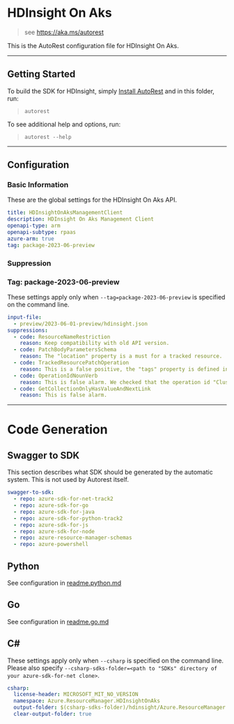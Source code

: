 # HDInsight On Aks

> see https://aka.ms/autorest

This is the AutoRest configuration file for HDInsight On Aks.

---

## Getting Started

To build the SDK for HDInsight, simply [Install AutoRest](https://aka.ms/autorest/install) and in this folder, run:

> `autorest`

To see additional help and options, run:

> `autorest --help`

---

## Configuration

### Basic Information

These are the global settings for the HDInsight On Aks API.

``` yaml
title: HDInsightOnAksManagementClient
description: HDInsight On Aks Management Client
openapi-type: arm
openapi-subtype: rpaas
azure-arm: true
tag: package-2023-06-preview
```

### Suppression


### Tag: package-2023-06-preview
These settings apply only when `--tag=package-2023-06-preview` is specified on the command line.

```yaml $(tag) == 'package-2023-06-preview'
input-file:
  - preview/2023-06-01-preview/hdinsight.json
suppressions:
  - code: ResourceNameRestriction
    reason: Keep compatibility with old API version.
  - code: PatchBodyParametersSchema
    reason: The "location" property is a must for a tracked resource.
  - code: TrackedResourcePatchOperation
    reason: This is a false positive, the "tags" property is defined in TrackedResource.
  - code: OperationIdNounVerb
    reason: This is false alarm. We checked that the operation id "Clusters_ListByClusterPoolName" is correct.
  - code: GetCollectionOnlyHasValueAndNextLink
    reason: This is false alarm.
```

---

# Code Generation

## Swagger to SDK

This section describes what SDK should be generated by the automatic system.
This is not used by Autorest itself.

``` yaml $(swagger-to-sdk)
swagger-to-sdk:
  - repo: azure-sdk-for-net-track2
  - repo: azure-sdk-for-go
  - repo: azure-sdk-for-java
  - repo: azure-sdk-for-python-track2
  - repo: azure-sdk-for-js
  - repo: azure-sdk-for-node
  - repo: azure-resource-manager-schemas
  - repo: azure-powershell
```

## Python

See configuration in [readme.python.md](./readme.python.md)

## Go

See configuration in [readme.go.md](./readme.go.md)

## C#

These settings apply only when `--csharp` is specified on the command line.
Please also specify `--csharp-sdks-folder=<path to "SDKs" directory of your azure-sdk-for-net clone>`.

``` yaml $(csharp)
csharp:
  license-header: MICROSOFT_MIT_NO_VERSION
  namespace: Azure.ResourceManager.HDInsightOnAks
  output-folder: $(csharp-sdks-folder)/hdinsight/Azure.ResourceManager.HDInsightOnAks/src/Generated
  clear-output-folder: true
```

